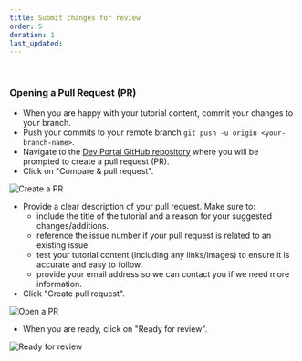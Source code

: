 ```yaml
---
title: Submit changes for review
order: 5
duration: 1
last_updated:
---
```


<br>

### Opening a Pull Request (PR)
- When you are happy with your tutorial content, commit your changes to your branch.
- Push your commits to your remote branch `git push -u origin <your-branch-name>`.
- Navigate to the [Dev Portal GitHub repository](https://github.com/ausaccessfed/dev-portal) where you will be prompted to create a pull request (PR).
- Click on "Compare & pull request".

![Create a PR](/assets/images/how-to-write-a-tutorial/create-a-pr.png)

- Provide a clear description of your pull request. Make sure to:
  - include the title of the tutorial and a reason for your suggested changes/additions. 
  - reference the issue number if your pull request is related to an existing issue.
  - test your tutorial content (including any links/images) to ensure it is accurate and easy to follow.
  - provide your email address so we can contact you if we need more information.
- Click "Create pull request".

![Open a PR](/assets/images/how-to-write-a-tutorial/open-pr.png)

- When you are ready, click on "Ready for review".

![Ready for review](/assets/images/how-to-write-a-tutorial/ready-for-review.png)